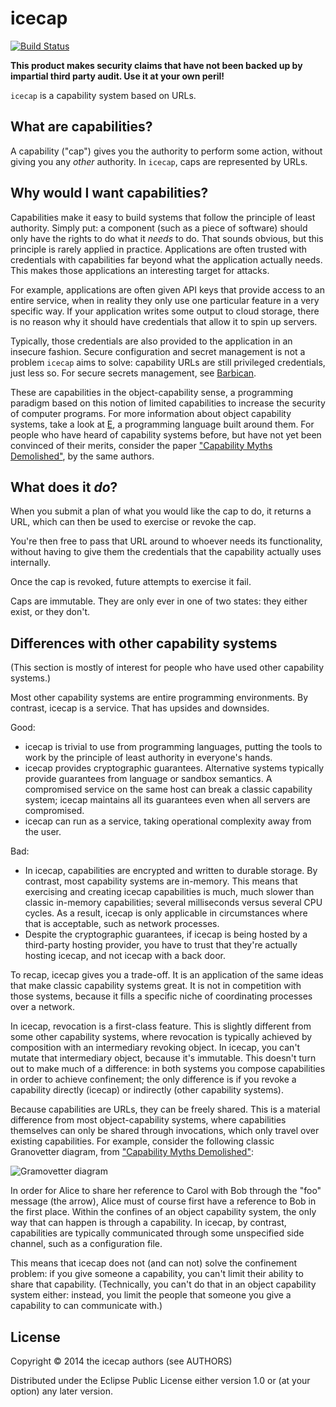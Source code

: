 # icecap

[![Build Status](https://travis-ci.org/lvh/icecap.svg)](https://travis-ci.org/lvh/icecap)

**This product makes security claims that have not been backed up by
  impartial third party audit. Use it at your own peril!**

`icecap` is a capability system based on URLs.

## What are capabilities?

A capability ("cap") gives you the authority to perform some action,
without giving you any *other* authority. In `icecap`, caps are
represented by URLs.

## Why would I want capabilities?

Capabilities make it easy to build systems that follow the principle
of least authority. Simply put: a component (such as a piece of
software) should only have the rights to do what it *needs* to do.
That sounds obvious, but this principle is rarely applied in practice.
Applications are often trusted with credentials with capabilities far
beyond what the application actually needs. This makes those
applications an interesting target for attacks.

For example, applications are often given API keys that provide access
to an entire service, when in reality they only use one particular
feature in a very specific way. If your application writes some output
to cloud storage, there is no reason why it should have credentials
that allow it to spin up servers.

Typically, those credentials are also provided to the application in
an insecure fashion. Secure configuration and secret management is not
a problem `icecap` aims to solve: capability URLs are still privileged
credentials, just less so. For secure secrets management, see
[Barbican](https://wiki.openstack.org/wiki/Barbican).

These are capabilities in the object-capability sense, a programming
paradigm based on this notion of limited capabilities to increase the
security of computer programs. For more information about object
capability systems, take a look at [E][E], a programming language
built around them. For people who have heard of capability systems
before, but have not yet been convinced of their merits, consider the
paper ["Capability Myths Demolished"][CapMyths], by the same authors.

[E]: http://erights.org/
[CapMyths]: http://www.erights.org/elib/capability/duals/myths.html

## What does it *do*?

When you submit a plan of what you would like the cap to do, it
returns a URL, which can then be used to exercise or revoke the cap.

You're then free to pass that URL around to whoever needs its
functionality, without having to give them the credentials that the
capability actually uses internally.

Once the cap is revoked, future attempts to exercise it fail.

Caps are immutable. They are only ever in one of two states: they
either exist, or they don't.

## Differences with other capability systems

(This section is mostly of interest for people who have used other
capability systems.)

Most other capability systems are entire programming environments. By
contrast, icecap is a service. That has upsides and downsides.

Good:

- icecap is trivial to use from programming languages, putting the
  tools to work by the principle of least authority in everyone's
  hands.
- icecap provides cryptographic guarantees. Alternative systems
  typically provide guarantees from language or sandbox semantics. A
  compromised service on the same host can break a classic capability
  system; icecap maintains all its guarantees even when all servers
  are compromised.
- icecap can run as a service, taking operational complexity away from
  the user.

Bad:

- In icecap, capabilities are encrypted and written to durable
  storage. By contrast, most capability systems are in-memory. This
  means that exercising and creating icecap capabilities is much, much
  slower than classic in-memory capabilities; several milliseconds
  versus several CPU cycles. As a result, icecap is only applicable in
  circumstances where that is acceptable, such as network processes.
- Despite the cryptographic guarantees, if icecap is being hosted by a
  third-party hosting provider, you have to trust that they're
  actually hosting icecap, and not icecap with a back door.

To recap, icecap gives you a trade-off. It is an application of the
same ideas that make classic capability systems great. It is not in
competition with those systems, because it fills a specific niche of
coordinating processes over a network.

In icecap, revocation is a first-class feature. This is slightly
different from some other capability systems, where revocation is
typically achieved by composition with an intermediary revoking
object. In icecap, you can't mutate that intermediary object, because
it's immutable. This doesn't turn out to make much of a difference: in
both systems you compose capabilities in order to achieve confinement;
the only difference is if you revoke a capability directly (icecap) or
indirectly (other capability systems).

Because capabilities are URLs, they can be freely shared. This is a
material difference from most object-capability systems, where
capabilities themselves can only be shared through invocations, which
only travel over existing capabilities. For example, consider the
following classic Granovetter diagram, from
["Capability Myths Demolished"][CapMyths]:

![Gramovetter diagram](http://www.erights.org/elib/capability/duals/images/granovetter.gif)

In order for Alice to share her reference to Carol with Bob through
the "foo" message (the arrow), Alice must of course first have a
reference to Bob in the first place. Within the confines of an object
capability system, the only way that can happen is through a
capability. In icecap, by contrast, capabilities are typically
communicated through some unspecified side channel, such as a
configuration file.

This means that icecap does not (and can not) solve the confinement
problem: if you give someone a capability, you can't limit their
ability to share that capability. (Technically, you can't do that in
an object capability system either: instead, you limit the people that
someone you give a capability to can communicate with.)

## License

Copyright © 2014 the icecap authors (see AUTHORS)

Distributed under the Eclipse Public License either version 1.0 or (at
your option) any later version.

